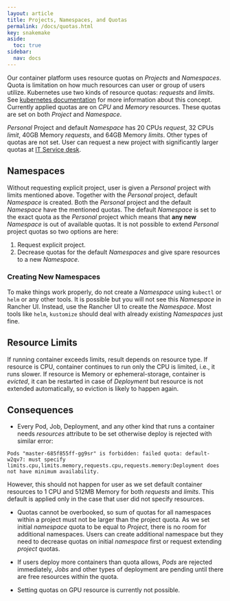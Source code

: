 ```yaml
---
layout: article
title: Projects, Namespaces, and Quotas
permalink: /docs/quotas.html
key: snakemake
aside:
  toc: true
sidebar:
  nav: docs
---
```

Our container platform uses resource quotas on *Projects* and *Namespaces*. Quota is limitation on how much resources can user or group of users utilize. Kubernetes use two kinds of resource quotas: *requests* and *limits*. See [kubernetes documentation](https://kubernetes.io/docs/concepts/configuration/manage-resources-containers/) for more information about this concept. Currently applied quotas are on *CPU* and *Memory* resources. These quotas are set on both *Project* and *Namespace*.

*Personal* Project and default *Namespace* has 20 CPUs *request*, 32 CPUs *limit*, 40GB Memory *requests*, and 64GB Memory *limits*. Other types of quotas are not set. User can request a new project with significantly larger quotas at <a href="mailto:k8s@ics.muni.cz">IT Service desk</a>.

## Namespaces

Without requesting explicit project, user is given a *Personal* project with limits mentioned above. Together with the *Personal* project, default *Namespace* is created. Both the *Personal* project and the default *Namespace* have the mentioned quotas. The default *Namespace* is set to the exact quota as the *Personal* project which means that **any new** *Namespace* is out of available quotas. It is not possible to extend *Personal* project quotas so two options are here:

1. Request explicit project.
2. Decrease quotas for the default *Namespaces* and give spare resources to a new *Namespace*.

### Creating New Namespaces

To make things work properly, do not create a *Namespace* using `kubectl` or `helm` or any other tools. It is possible but you will not see this *Namespace* in Rancher UI. Instead, use the Rancher UI to create the *Namespace*. Most tools like `helm`, `kustomize` should deal with already existing *Namespaces* just fine.

## Resource Limits

If running container exceeds limits, result depends on resource type. If resource is CPU, container continues to run only the CPU is limited, i.e., it runs slower. If resource is Memory or ephemeral-storage, container is *evicted*, it can be restarted in case of *Deployment* but resource is not extended automatically, so eviction is likely to happen again.

## Consequences

* Every Pod, Job, Deployment, and any other kind that runs a container needs *resources* attribute to be set otherwise deploy is rejected with similar error:
```
Pods "master-685f855ff-gg9sr" is forbidden: failed quota: default-w2qv7: must specify limits.cpu,limits.memory,requests.cpu,requests.memory:Deployment does not have minimum availability.
```
 However, this should not happen for user as we set default container resources to 1 CPU and 512MB Memory for both *requests* and *limits*. This default is applied only in the case that user did not specify resources.

* Quotas cannot be overbooked, so sum of quotas for all namespaces within a project must not be larger than the project quota. As we set initial *namespace* quota to be equal to *Project*, there is no room for additional namespaces. Users can create additional namespace but they need to decrease quotas on initial *namespace* first or request extending *project* quotas.

* If users deploy more containers than quota allows, *Pods* are rejected immediately, *Jobs* and other types of deployment are pending until there are free resources within the quota.

* Setting quotas on GPU resource is currently not possible.
